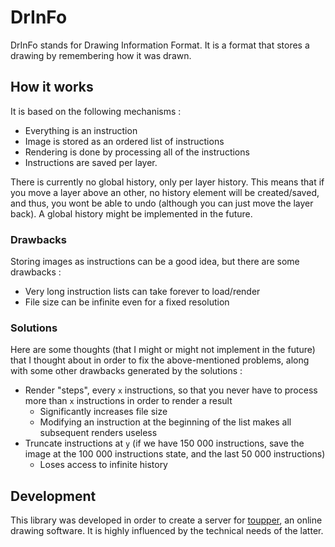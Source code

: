 # DrInFo

DrInFo stands for Drawing Information Format. It is a format that stores a
drawing by remembering how it was drawn.

## How it works

It is based on the following mechanisms :

- Everything is an instruction
- Image is stored as an ordered list of instructions
- Rendering is done by processing all of the instructions
- Instructions are saved per layer.

There is currently no global history, only per layer history. This means that
if you move a layer above an other, no history element will be created/saved,
and thus, you wont be able to undo (although you can just move the layer back).
A global history might be implemented in the future.

### Drawbacks

Storing images as instructions can be a good idea, but there are some drawbacks :

- Very long instruction lists can take forever to load/render
- File size can be infinite even for a fixed resolution

### Solutions

Here are some thoughts (that I might or might not implement in the future) that
I thought about in order to fix the above-mentioned problems, along with some
other drawbacks generated by the solutions :

- Render "steps", every `x` instructions, so that you never have to process more than `x` instructions in order to render a result
    - Significantly increases file size
    - Modifying an instruction at the beginning of the list makes all subsequent renders useless
- Truncate instructions at `y` (if we have 150 000 instructions, save the image at the 100 000 instructions state, and the last 50 000 instructions)
    - Loses access to infinite history

## Development

This library was developed in order to create a server for
[toupper](https://gitea.crbl.studio/crbl/toupper), an online drawing software.
It is highly influenced by the technical needs of the latter.
